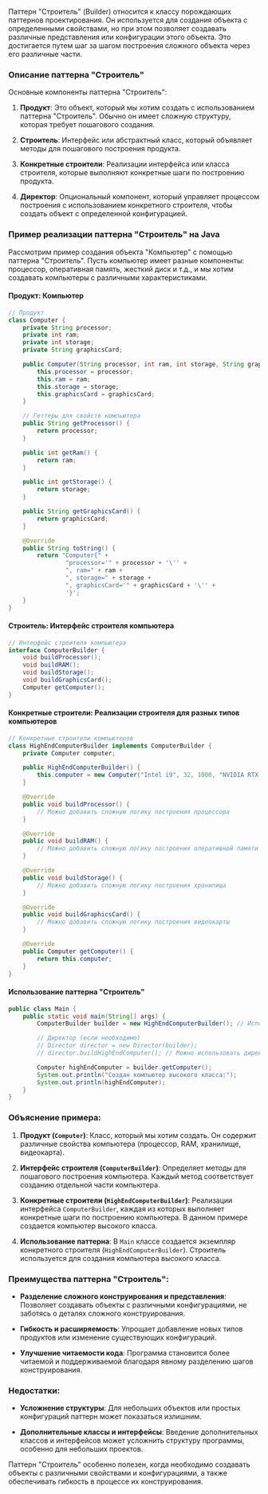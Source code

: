 Паттерн "Строитель" (Builder) относится к классу порождающих паттернов проектирования. Он используется для создания объекта с определенными свойствами, но при этом позволяет создавать различные представления или конфигурации этого объекта. Это достигается путем шаг за шагом построения сложного объекта через его различные части.

### Описание паттерна "Строитель"

Основные компоненты паттерна "Строитель":

1. **Продукт**: Это объект, который мы хотим создать с использованием паттерна "Строитель". Обычно он имеет сложную структуру, которая требует пошагового создания.

2. **Строитель**: Интерфейс или абстрактный класс, который объявляет методы для пошагового построения продукта.

3. **Конкретные строители**: Реализации интерфейса или класса строителя, которые выполняют конкретные шаги по построению продукта.

4. **Директор**: Опциональный компонент, который управляет процессом построения с использованием конкретного строителя, чтобы создать объект с определенной конфигурацией.

### Пример реализации паттерна "Строитель" на Java

Рассмотрим пример создания объекта "Компьютер" с помощью паттерна "Строитель". Пусть компьютер имеет разные компоненты: процессор, оперативная память, жесткий диск и т.д., и мы хотим создавать компьютеры с различными характеристиками.

#### Продукт: Компьютер

```java
// Продукт
class Computer {
    private String processor;
    private int ram;
    private int storage;
    private String graphicsCard;

    public Computer(String processor, int ram, int storage, String graphicsCard) {
        this.processor = processor;
        this.ram = ram;
        this.storage = storage;
        this.graphicsCard = graphicsCard;
    }

    // Геттеры для свойств компьютера
    public String getProcessor() {
        return processor;
    }

    public int getRam() {
        return ram;
    }

    public int getStorage() {
        return storage;
    }

    public String getGraphicsCard() {
        return graphicsCard;
    }

    @Override
    public String toString() {
        return "Computer{" +
                "processor='" + processor + '\'' +
                ", ram=" + ram +
                ", storage=" + storage +
                ", graphicsCard='" + graphicsCard + '\'' +
                '}';
    }
}
```

#### Строитель: Интерфейс строителя компьютера

```java
// Интерфейс строителя компьютера
interface ComputerBuilder {
    void buildProcessor();
    void buildRAM();
    void buildStorage();
    void buildGraphicsCard();
    Computer getComputer();
}
```

#### Конкретные строители: Реализации строителя для разных типов компьютеров

```java
// Конкретные строители компьютеров
class HighEndComputerBuilder implements ComputerBuilder {
    private Computer computer;

    public HighEndComputerBuilder() {
        this.computer = new Computer("Intel i9", 32, 1000, "NVIDIA RTX 3090");
    }

    @Override
    public void buildProcessor() {
        // Можно добавить сложную логику построения процессора
    }

    @Override
    public void buildRAM() {
        // Можно добавить сложную логику построения оперативной памяти
    }

    @Override
    public void buildStorage() {
        // Можно добавить сложную логику построения хранилища
    }

    @Override
    public void buildGraphicsCard() {
        // Можно добавить сложную логику построения видеокарты
    }

    @Override
    public Computer getComputer() {
        return this.computer;
    }
}
```

#### Использование паттерна "Строитель"

```java
public class Main {
    public static void main(String[] args) {
        ComputerBuilder builder = new HighEndComputerBuilder(); // Используем конкретного строителя

        // Директор (если необходимо)
        // Director director = new Director(builder);
        // director.buildHighEndComputer(); // Можно использовать директора для управления процессом

        Computer highEndComputer = builder.getComputer();
        System.out.println("Создан компьютер высокого класса:");
        System.out.println(highEndComputer);
    }
}
```

### Объяснение примера:

1. **Продукт (`Computer`)**: Класс, который мы хотим создать. Он содержит различные свойства компьютера (процессор, RAM, хранилище, видеокарта).

2. **Интерфейс строителя (`ComputerBuilder`)**: Определяет методы для пошагового построения компьютера. Каждый метод соответствует созданию отдельной части компьютера.

3. **Конкретные строители (`HighEndComputerBuilder`)**: Реализации интерфейса `ComputerBuilder`, каждая из которых выполняет конкретные шаги по построению компьютера. В данном примере создается компьютер высокого класса.

4. **Использование паттерна**: В `Main` классе создается экземпляр конкретного строителя (`HighEndComputerBuilder`). Строитель используется для создания компьютера высокого класса.

### Преимущества паттерна "Строитель":

- **Разделение сложного конструирования и представления**: Позволяет создавать объекты с различными конфигурациями, не заботясь о деталях сложного конструирования.

- **Гибкость и расширяемость**: Упрощает добавление новых типов продуктов или изменение существующих конфигураций.

- **Улучшение читаемости кода**: Программа становится более читаемой и поддерживаемой благодаря явному разделению шагов конструирования.

### Недостатки:

- **Усложнение структуры**: Для небольших объектов или простых конфигураций паттерн может показаться излишним.

- **Дополнительные классы и интерфейсы**: Введение дополнительных классов и интерфейсов может усложнить структуру программы, особенно для небольших проектов.

Паттерн "Строитель" особенно полезен, когда необходимо создавать объекты с различными свойствами и конфигурациями, а также обеспечивать гибкость в процессе их конструирования.